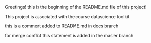 Greetings! this is the beginning of the README.md file of this project!

This project is associated with the course datascience toolkit

this is a comment added to README.md in docs branch

for merge conflict this statement is added in the master branch